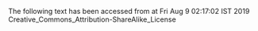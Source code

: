 The following text has been accessed from at Fri Aug 9 02:17:02 IST 2019
Creative_Commons_Attribution-ShareAlike_License
